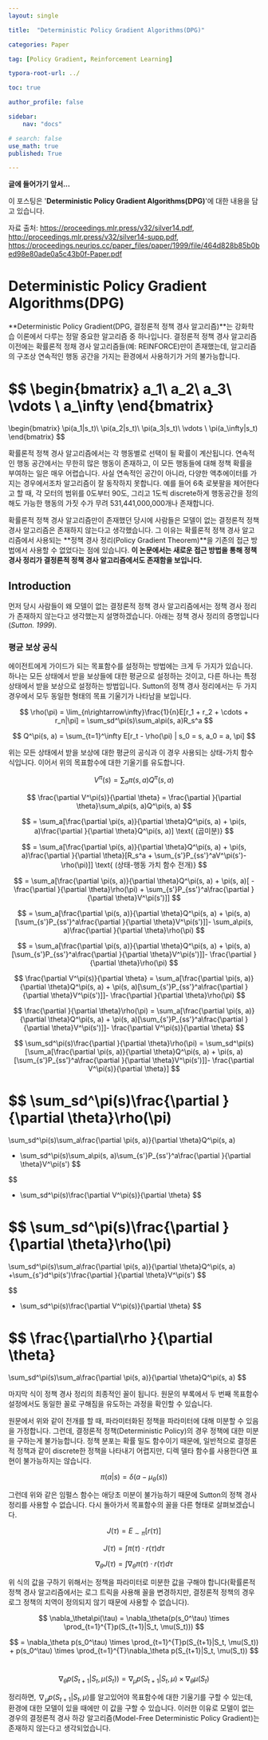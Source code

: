 ```yaml
---
layout: single

title:  "Deterministic Policy Gradient Algorithms(DPG)"

categories: Paper

tag: [Policy Gradient, Reinforcement Learning]

typora-root-url: ../

toc: true

author_profile: false

sidebar:
    nav: "docs"

# search: false
use_math: true
published: True

---
```




**글에 들어가기 앞서...**

이 포스팅은 '**Deterministic Policy Gradient Algorithms(DPG)**'에 대한 내용을 담고 있습니다.



자료 출처: <https://proceedings.mlr.press/v32/silver14.pdf>, <http://proceedings.mlr.press/v32/silver14-supp.pdf>, <https://proceedings.neurips.cc/paper_files/paper/1999/file/464d828b85b0bed98e80ade0a5c43b0f-Paper.pdf>









# Deterministic Policy Gradient Algorithms(DPG)

**Deterministic Policy Gradient(DPG, 결정론적 정책 경사 알고리즘)**는 강화학습 이론에서 다루는 정말 중요한 알고리즘 중 하나입니다. 결정론적 정책 경사 알고리즘 이전에는 확률론적 정채 경사 알고리즘들(예: REINFORCE)만이 존재했는데, 알고리즘의 구조상 연속적인 행동 공간을 가지는 환경에서 사용하기가 거의 불가능합니다.


$$
\begin{bmatrix}
a_1\\
a_2\\
a_3\\
\vdots \\
a_\infty
\end{bmatrix}
=
\begin{bmatrix}
\pi(a_1|s_t)\\
\pi(a_2|s_t)\\
\pi(a_3|s_t)\\
\vdots \\
\pi(a_\infty|s_t)
\end{bmatrix}
$$


확률론적 정책 경사 알고리즘에서는 각 행동별로 선택이 될 확률이 계산됩니다. 연속적인 행동 공간에서는 무한히 많은 행동이 존재하고, 이 모든 행동들에 대해 정책 확률을 부여하는 일은 매우 어렵습니다. 사실 연속적인 공간이 아니라, 다양한 액추에이터를 가지는 경우에서조차 알고리즘이 잘 동작하지 못합니다. 예를 들어 6축 로봇팔을 제어한다고 할 때, 각 모터의 범위를 0도부터 90도, 그리고 1도씩 discrete하게 행동공간을 정의해도 가능한 행동의 가짓 수가 무려 531,441,000,000개나 존재합니다. 



확률론적 정책 경사 알고리즘만이 존재했던 당시에 사람들은 모델이 없는 결정론적 정책 경사 알고리즘은 존재하지 않는다고 생각했습니다. 그 이유는 확률론적 정책 경사 알고리즘에서 사용되는 **정책 경사 정리(Policy Gradient Theorem)**을 기존의 접근 방법에서 사용할 수 없었다는 점에 있습니다. **이 논문에서는 새로운 접근 방법을 통해 정책 경사 정리가 결정론적 정책 경사 알고리즘에서도 존재함을 보입니다.** 







## Introduction

먼저 당시 사람들이 왜 모델이 없는 결정론적 정책 경사 알고리즘에서는 정책 경사 정리가 존재하지 않는다고 생각했는지 설명하겠습니다. 아래는 정책 경사 정리의 증명입니다(*Sutton. 1999*). 





### 평균 보상 공식

에이전트에게 가이드가 되는 목표함수를 설정하는 방법에는 크게 두 가지가 있습니다. 하나는 모든 상태에서 받을 보상들에 대한 평균으로 설정하는 것이고, 다른 하나는 특정 상태에서 받을 보상으로 설정하는 방법입니다. Sutton의 정책 경사 정리에서는 두 가지 경우에서 모두 동일한 형태의 목표 기울기가 나타남을 보입니다.


$$
\rho(\pi) = \lim_{n\rightarrow\infty}\frac{1}{n}E[r_1 + r_2 + \cdots + r_n|\pi] = \sum_sd^\pi(s)\sum_a\pi(s, a)R_s^a
$$

$$
Q^\pi(s, a) = \sum_{t=1}^\infty E[r_t - \rho(\pi) | s_0 = s, a_0 = a, \pi]
$$



위는 모든 상태에서 받을 보상에 대한 평균의 공식과 이 경우 사용되는 상태-가치 함수 식입니다. 이어서 위의 목표함수에 대한 기울기를 유도합니다.


$$
V^\pi(s) = \sum_a\pi(s, a)Q^\pi(s, a)
$$

 

 
$$
\frac{\partial V^\pi(s)}{\partial \theta} = \frac{\partial }{\partial \theta}\sum_a\pi(s, a)Q^\pi(s, a)
$$

$$
= \sum_a[\frac{\partial \pi(s, a)}{\partial \theta}Q^\pi(s, a) + \pi(s, a)\frac{\partial }{\partial \theta}Q^\pi(s, a)] \text{ (곱미분)}
$$

$$
= \sum_a[\frac{\partial \pi(s, a)}{\partial \theta}Q^\pi(s, a) + \pi(s, a)\frac{\partial }{\partial \theta}[R_s^a  + \sum_{s'}P_{ss'}^aV^\pi(s')- \rho(\pi)]] \text{ (상태-행동 가치 함수 전개)}
$$

$$
= \sum_a[\frac{\partial \pi(s, a)}{\partial \theta}Q^\pi(s, a) + \pi(s, a)[ - \frac{\partial }{\partial \theta}\rho(\pi) + \sum_{s'}P_{ss'}^a\frac{\partial }{\partial \theta}V^\pi(s')]]
$$

$$
= \sum_a[\frac{\partial \pi(s, a)}{\partial \theta}Q^\pi(s, a) + \pi(s, a)[\sum_{s'}P_{ss'}^a\frac{\partial }{\partial \theta}V^\pi(s')]]- \sum_a\pi(s, a)\frac{\partial }{\partial \theta}\rho(\pi)
$$

$$
= \sum_a[\frac{\partial \pi(s, a)}{\partial \theta}Q^\pi(s, a) + \pi(s, a)[\sum_{s'}P_{ss'}^a\frac{\partial }{\partial \theta}V^\pi(s')]]- \frac{\partial }{\partial \theta}\rho(\pi)
$$

 

 

$$
\frac{\partial V^\pi(s)}{\partial \theta} = \sum_a[\frac{\partial \pi(s, a)}{\partial \theta}Q^\pi(s, a) + \pi(s, a)[\sum_{s'}P_{ss'}^a\frac{\partial }{\partial \theta}V^\pi(s')]]- \frac{\partial }{\partial \theta}\rho(\pi)
$$

$$
\frac{\partial }{\partial \theta}\rho(\pi) = \sum_a[\frac{\partial \pi(s, a)}{\partial \theta}Q^\pi(s, a) + \pi(s, a)[\sum_{s'}P_{ss'}^a\frac{\partial }{\partial \theta}V^\pi(s')]]- \frac{\partial V^\pi(s)}{\partial \theta}
$$

$$
\sum_sd^\pi(s)\frac{\partial }{\partial \theta}\rho(\pi) = \sum_sd^\pi(s)[\sum_a[\frac{\partial \pi(s, a)}{\partial \theta}Q^\pi(s, a) + \pi(s, a)[\sum_{s'}P_{ss'}^a\frac{\partial }{\partial \theta}V^\pi(s')]]- \frac{\partial V^\pi(s)}{\partial \theta}]
$$

 

 

$$
\sum_sd^\pi(s)\frac{\partial }{\partial \theta}\rho(\pi) 
= 

\sum_sd^\pi(s)\sum_a\frac{\partial \pi(s, a)}{\partial \theta}Q^\pi(s, a) 
+ \sum_sd^\pi(s)\sum_a\pi(s, a)\sum_{s'}P_{ss'}^a\frac{\partial }{\partial \theta}V^\pi(s')
$$

$$
- \sum_sd^\pi(s)\frac{\partial V^\pi(s)}{\partial \theta}
$$

 

 

$$
\sum_sd^\pi(s)\frac{\partial }{\partial \theta}\rho(\pi) 
= 

\sum_sd^\pi(s)\sum_a\frac{\partial \pi(s, a)}{\partial \theta}Q^\pi(s, a) 
+\sum_{s'}d^\pi(s')\frac{\partial }{\partial \theta}V^\pi(s')
$$

$$
- \sum_sd^\pi(s)\frac{\partial V^\pi(s)}{\partial \theta}
$$

 

 

$$
\frac{\partial\rho  }{\partial \theta}
= 

\sum_sd^\pi(s)\sum_a\frac{\partial \pi(s, a)}{\partial \theta}Q^\pi(s, a)
$$



 

마지막 식이 정책 경사 정리의 최종적인 꼴이 됩니다. 원문의 부록에서 두 번째 목표함수 설정에서도 동일한 꼴로 구해짐을 유도하는 과정을 확인할 수 있습니다. 



원문에서 위와 같이 전개를 할 때, 파라미터화된 정책을 파라미터에 대해 미분할 수 있음을 가정합니다. 그런데, 결정론적 정책(Deterministic Policy)의 경우 정책에 대한 미분을 구하는게 불가능합니다. 정책 분포는 확률 밀도 함수이기 때문에, 일반적으로 결정론적 정책과 같이 discrete한 정책을 나타내기 어렵지만, 디렉 델타 함수를 사용한다면 표현이 불가능하지는 않습니다.


$$
\pi(a|s) = \delta(a - \mu_\theta(s))
$$


그런데 위와 같은 임펄스 함수는 애당초 미분이 불가능하기 때문에 Sutton의 정책 경사 정리를 사용할 수 없습니다. 다시 돌아가서 목표함수의 꼴을 다른 형태로 살펴보겠습니다.


$$
J(\tau) = E_{\sim\pi}[r(\tau)]
$$

$$
J(\tau) = \int \pi(\tau) \cdot r(\tau)d\tau
$$

$$
\nabla_\theta J(\tau) = \int \nabla_\theta\pi(\tau) \cdot r(\tau)d\tau
$$



위 식의 값을 구하기 위해서는 정책을 파라미터로 미분한 값을 구해야 합니다(확률론적 정책 경사 알고리즘에서는 로그 트릭을 사용해 꼴을 변경하지만, 결정론적 정책의 경우 로그 정책의 치역이 정의되지 않기 때문에 사용할 수 없습니다).



$$
\nabla_\theta\pi(\tau) = \nabla_\theta(p(s_0^\tau) \times \prod_{t=1}^{T}p(S_{t+1}|S_t, \mu(S_t)))
$$

$$
= \nabla_\theta p(s_0^\tau) \times \prod_{t=1}^{T}p(S_{t+1}|S_t, \mu(S_t)) +  p(s_0^\tau) \times \prod_{t=1}^{T}\nabla_\theta p(S_{t+1}|S_t, \mu(S_t))
$$

​    
$$
\nabla_\theta p(S_{t+1}|S_t, \mu(S_t)) = \nabla_\mu p(S_{t+1}|S_t, \mu) \times \nabla_\theta \mu(S_t)
$$


정리하면, $\nabla_\mu p(S_{t+1}|S_t, \mu)$를 알고있어야 목표함수에 대한 기울기를 구할 수 있는데, 환경에 대한 모델이 있을 때에만 이 값을 구할 수 있습니다. 이러한 이유로 모델이 없는 경우의 결정론적 경사 하강 알고리즘(Model-Free Deterministic Policy Gradient)는 존재하지 않는다고 생각되었습니다.









